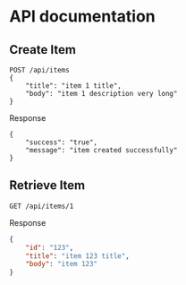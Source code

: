 # API documentation

## Create Item

```
POST /api/items
{
    "title": "item 1 title",
    "body": "item 1 description very long"
}
```

Response 

```
{
    "success": "true",
    "message": "item created successfully"
}
```

## Retrieve Item

```
GET /api/items/1
```

Response

```json
{
    "id": "123",
    "title": "item 123 title",
    "body": "item 123"
}
```